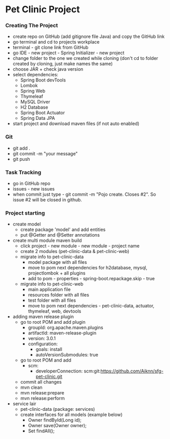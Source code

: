 # Pet Clinic Project

### Creating The Project
* create repo on GitHub (add gitignore file Java) and copy the GitHub link
* go terminal and cd to projects workplace 
* terminal - git clone link from GitHub
* go IDE - new project - Spring Initializer - new project
* change folder to the one we created while cloning (don't cd to folder created by cloning, just make names the same)
* choose JAR + check java version
* select dependencies:
    * Spring Boot devTools
    * Lombok
    * Spring Web
    * Thymeleaf
    * MySQL Driver
    * H2 Database
    * Spring Boot Actuator
    * Spring Data JPA
* start project and download maven files (if not auto enabled)

### Git
* git add .
* git commit -m "your message"
* git push

### Task Tracking 
* go in GitHub repo 
* issues - new issues 
* when commit just type - git commit -m "Pojo create. Closes #2". So issue #2 will be closed in github.

### Project starting
* create model
  * create package 'model' and add entities
  * put @Getter and @Setter annotations 
* create multi module maven build
  * click project - new module - new module - project name
  * create 2 modules (pet-clinic-data & pet-clinic-web)
  * migrate info to pet-clinic-data
    * model package with all files  
    * move to pom next dependencies for h2database, mysql, projectlombok + all plugins
    * add to pom - properties - spring-boot.repackage.skip - true
  * migrate info to pet-clinic-web
    * main application file
    * resources folder with all files 
    * test folder with all files 
    * move to pom next dependencies - pet-clinic-data, actuator, thymeleaf, web, devtools
* adding maven release plugin 
  * go to root POM and add plugin
    * groupId: org.apache.maven.plugins
    * artifactId: maven-release-plugin
    * version: 3.0.1
    * configuration:
      * goals: install
      * autoVersionSubmodules: true
  * go to root POM and add
    * scm: 
      * developerConnection: scm:git:https://github.com/Aiknn/sfg-pet-clinic.git
  * commit all changes
  * mvn clean
  * mvn release:prepare
  * mvn release:perform
* service lair 
  * pet-clinic-data (package: services)
  * create interfaces for all models (example below)
    * Owner findById(Long id); 
    * Owner save(Owner owner); 
    * Set<Owner> findAll();
